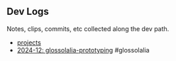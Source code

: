<!--- HELLO WORLD!!! 
  this page was GENERATED by some tasks.clj!
  so-mind-ya-bizniz. --->



## Dev Logs

Notes, clips, commits, etc collected along the dev path.

* [projects](/devlogs/projects.md)
* [2024-12: glossolalia-prototyping](/devlogs/2024-12-glossolalia-prototyping.md) #glossolalia